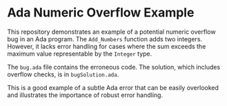 # Ada Numeric Overflow Example

This repository demonstrates an example of a potential numeric overflow bug in an Ada program. The `Add_Numbers` function adds two integers.  However, it lacks error handling for cases where the sum exceeds the maximum value representable by the `Integer` type.

The `bug.ada` file contains the erroneous code.  The solution, which includes overflow checks, is in `bugSolution.ada`.

This is a good example of a subtle Ada error that can be easily overlooked and illustrates the importance of robust error handling.